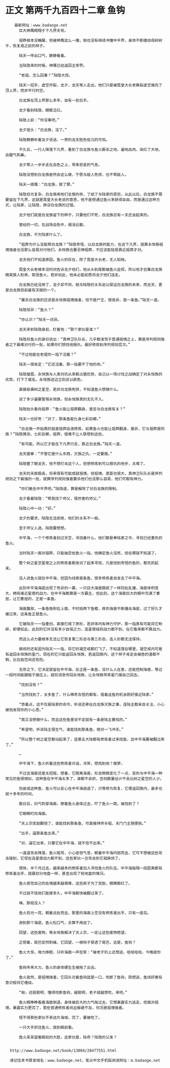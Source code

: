 # 正文 第两千九百四十二章 鱼钩
        最新网址：www.badaoge.net
          巨大神鹰翱翔于下凡界天穹。
      
          祖莽根本没睡醒，但被神鹰这么一撞，倒也没有继续冲撞中平界，身体不断缠绕母树树干，恢复成之前的样子。
      
          陆天一呼出口气，静静看着。
      
          当陆隐来的时候，神鹰已经返回主宰界。
      
          “老祖，怎么回事？”陆隐大惊。
      
          陆天一招手，虚空开裂，龙夕，龙天等人走出，他们只是被霓皇大长老撕裂虚空推向了顶上界，而非平行时空。
      
          白龙族在顶上界那么多年，自有一些后手。
      
          龙夕看到陆隐，眼眶泛红。
      
          陆隐上前：“你没事吧。”
      
          龙夕摇头：“白龙族，没了。”
      
          陆隐静静听着龙夕说话，一旁的龙天脸色低沉的可怕。
      
          不久后，一行人降落下凡界，看到了白龙族与鱼火厮杀之地，遍地血肉，染红了大地，血腥气刺鼻。
      
          龙夕等人一步步走在血色之上，带来悲哀的气息。
      
          陆隐没想到白龙族居然会这么做，宁愿与敌人死拼，也不帮敌人。
      
          陆天一感慨：“白龙族，赎了罪。”
      
          陆隐目光复杂，白龙族用他们全族的命，了结了与陆家的恩怨，从此以后，白龙族不需要留在下凡界，这就是霓皇大长老说的意思，他不是想通过鱼火来获得自由，而是通过这种方式，让陆家，让陆隐，原谅白龙族的过错。
      
          龙夕他们就是白龙族留下的种子，只要他们不死，白龙族总有一天还会起来的。
      
          曾经的一切，在战场血色中，烟消云散。
      
          白龙族，不欠陆家什么了。
      
          “祖莽为什么没能帮白龙族？”陆隐奇怪，以白龙族的能力，在这下凡界，就算永恒族祖境强者也没那么容易对付他们，永恒族也要忌惮祖莽，不应该能轻易靠近祖莽才对。
      
          龙天他们不知道原因，鱼火的存在，除了霓皇大长老，无人知晓。
      
          霓皇大长老根本没时间告诉龙夕他们，他从头到尾都被鱼火监视，所以他才召集白龙族精英族人到来，取信鱼火，若非如此，他未必能如愿将龙夕他们送走。
      
          白龙族已经没用了，龙夕却不同，她与陆隐的关系足以保证白龙族的未来，而龙天，更是白龙族目前最有天赋的一个。
      
          “屠杀白龙族的应该是永恒族祖境强者，但不是尸王，很诡异，是一条鱼。”陆天一道。
      
          陆隐惊异：“鱼火？”
      
          “你认识？”陆天一诧异。
      
          龙天来到陆隐身前，盯着他：“那个家伙是谁？”
      
          陆隐将鱼火的身份说出：“真神卫队队长，几乎都凌驾于普通祖境之上，算是序列规则强者之下最难对付的一批，如果你们想找他报仇，最好修炼到序列规则层次。”
      
          “不过他能在老祖你一指下活着？”
      
          陆天一很肯定：“它还活着，那一指要不了他的命。”
      
          陆隐皱眉，永恒族与人类对抗从来都占据优势，自己以一场讨伐之战确定了对永恒族的优势，打下了威名，永恒族这边立刻还以颜色，
      
          直接偷袭树之星空，若非白龙族死拼，不知道鱼火想做什么。
      
          说了多少遍要警惕永恒族，但永恒族真的无孔不入。
      
          陆隐抬头看向祖莽：“鱼火能让祖莽翻身，是否与白龙族有关？”
      
          陆天一也好奇：“对了，那条鱼能化身七彩巨蟒。”
      
          “白龙族一开始靠的就是祖莽血液修炼，如果鱼火也能让祖莽翻身，莫非，它与祖莽是同族？”陆隐猜测，七彩巨蟒，祖莽，很难不让人联想到这些。
      
          “有可能，所以它才能在下凡界行走，靠近白龙族。”陆天一道。
      
          龙天握拳：“不管它是什么东西，灭族之仇，一定要报。”
      
          陆隐瞥了眼龙天，他不想打击这个人，但想修炼到可以报仇的地步，太难了。
      
          龙天的天赋极高，将来很有可能成就祖境，但祖境，差距也很大，真神卫队队长是序列规则之下最强的一批，就算序列规则强者要杀他们也没那么容易，他们可都有神力。
      
          “你们搬去中平界吧。”陆隐道，算是解除了对白龙族的限制。
      
          龙夕看着陆隐：“帮我找个师父，很厉害的师父。”
      
          陆隐心中一动：“好。”
      
          龙夕的要求，陆隐无法拒绝，他们的关系不一般。
      
          至于师父人选，陆隐要想想。
      
          中平海，一个个修炼者划过天空，寻找着什么，他们都是奉陆家之令，寻找已经重伤的鱼火。
      
          当时陆天一面对祖莽，只能抽空给鱼火一指，他确定鱼火没死，但在哪就不知道了。
      
          整个树之星空星使之上的修炼者都发动了起来寻找，凡是找到奇怪的鱼的，都先抓起来。
      
          没人说鱼火就在中平海，但因为线索是条鱼，很多修炼者自发去了中平海。
      
          此刻中平海海底出现了奇异的一幕，一只巨大海兽跟疯了一样四处乱撞，海兽体积庞大，拥有接近星使的战力，在中平海都算是一方霸主，但此刻，这个海兽巨大的眼中充满了委屈，让它委屈的，正是一条鱼。
      
          海兽腹部，一条鱼吸附在上面，不时拍两下鱼鳍，疼的海兽不断撞击海底，过了好久才缓过来，这条鱼正是鱼火。
      
          它被陆天一一指重创，直接打成了原形，若非体内有神力守护，那一指真有可能将它粉碎，即便如此，此刻的它并没有多少自保之力，连星使级别战力都不到，在它看来都不算战力。
      
          而这么点力量根本无法让它恢复第二形态与第三形态，连人形都无法保持。
      
          麻烦的还有因为陆天一一指，将它的凝空戒都打飞了，不知道落在哪里，凝空戒内可是有返回永恒族的星门，现在的它只能返回永恒族，若返回族内，这个样子肯定会被吞的渣都不剩，比在始空间还危险。
      
          无奈之下，它决定就留在中平海，反正是一条鱼，没什么人在意，还能控制海兽，等过一段时间能跟暗子接应上，就将消息传回永恒族，让永恒族带来星门接自己回去。
      
          “找到没有？”
      
          “当然找到了，太多鱼了，什么稀奇古怪的都有，借着送鱼的机会刚好接近陆家。”
      
          “悠着点，这不仅是陆家的命令，听说还牵扯白龙族灭族之事，连陆主都亲自关注，小心被他发现你的小心思。”
      
          “我又没想做什么，而且这些鱼里说不定就有一条是陆主要找的。”
      
          “希望吧，听说陆主很生气，谁能找到那条鱼，绝对一飞冲天。”
      
          “所以整个树之星空都动起来了，连第五大陆都有修炼者过来找鱼，这中平海要被翻过来了。”
      
          …
      
          中平海下，鱼火听着这些修炼者对话，冷笑，想找到他？做梦。
      
          不过这海兽还是太招摇，想着，它脱离海兽，形态稍微变化了一点，变的与中平海一种常见的鱼很相似，这种鱼在中平海太多了，谁都不会抓，否则数量估计不会比树之星空的人少。
      
          伪装成这种鱼，鱼火可以安心在中平海逍遥了，只等修为恢复，它便返回族内，最多也就十多年的时间。
      
          数日后，剑气刺穿海面，擦着鱼火身体过去，吓了鱼火一跳，被找到了？
      
          它眼睛盯向海面。
      
          “天上宗奖励翻倍了，谁能找到那条鱼，可直接拜师半祖，天门门主随便挑。”
      
          “出手，逼那条鱼出来。”
      
          “对，逼它出来，只要它在中平海，就不信不出来。”
      
          一道道攻击降落，鱼火暗骂，小心收敛气息，朝着中平海内部而去，它可不想被这些攻击碰到，它现在连星使战力都不到，这些家伙一旦攻击到它就麻烦了。
      
          很快，半个月过去，越来越多的修炼者加入寻找鱼火的队伍，中平海每隔一段距离都有修炼者出手，就跟划分地盘一样，甚至出现了抢地盘的情况。
      
          鱼火感觉自己的处境越来越艰难，这些疯子为了奖励，眼睛都红了。
      
          不过就不信他们能撑多久，中平海都快被翻过来了。
      
          咦，那段没人？
      
          鱼火目光一亮，朝着远处而去，那里的海面上空没有修炼者出手，只有一座岛。
      
          游到那个海底，鱼火松口气，总算不用逃了。
      
          回望，这些废物，等永恒族解决了天上宗，一定让这些废物绝望。
      
          正想着，尾巴突然刺痛，它回望，一根钩子穿透了尾巴，这是，鱼钩？
      
          鱼火大惊，用力挣脱，只听海面一声狂笑：“被老子钓上还想逃，哈哈哈哈，今晚就你了。”
      
          鱼钩传来大力，鱼火的身体硬生生被拖了出去。
      
          鱼火骇然，是祖境强者，它回头对着鱼钩就是一口，咬断了鱼钩，刚想逃，鱼线好像有意识般将它缠绕。
      
          “呦，还挺聪明，懂得咬断鱼钩，越聪明，老子就越想吃，来吧。”
      
          鱼火眼睁睁看着海面倒退，身体被巨大的力气拖过去，它想暴露实力逃走，但面对祖境，暴露实力更完了，那些普通修炼者尚且躲避不及，何况是祖境强者。
      
          怪不得那些家伙不来这片海域，完了，要被吃了。
      
          一只大手抓住鱼火，放到眼前看。
      
          鱼火呆呆望着眼前的大脸，这家伙是，陆奇？陆隐的父亲？
      
      
      http://www.badaoge.net/book/13084/28477551.html
      
      请记住本书首发域名：www.badaoge.net。笔尖中文手机版阅读网址：m.badaoge.net